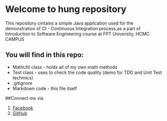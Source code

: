 # Welcome to hung repository
This repository cintains a simple Java 
application used for the demonstration 
of CI - Continuous Integration process,as
a part of Introduction to Software Engineering 
course at FPT University, HCMC CAMPUS

## You will find in this repo:
* MathUtil class - holds all of my own math methods
* Test class - uses to check the code quality (demo for 
TDD and Unit Test techmics)
* .gitignore
* Markdown code - this file itself

##Connect me via
1. [Facebook](http://facebook.com/hung.bis)
2. [GitHub](http://https://github.com/Hung128)

#### 